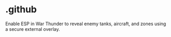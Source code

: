# .github
Enable ESP in War Thunder to reveal enemy tanks, aircraft, and zones using a secure external overlay.
